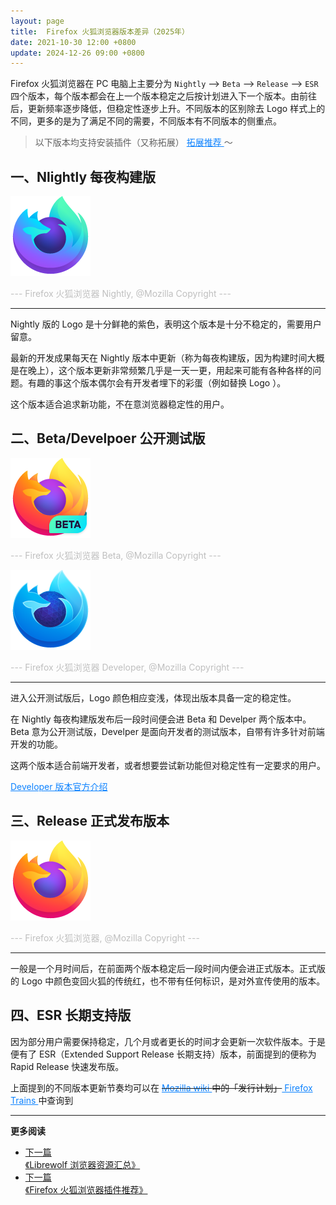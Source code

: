 ```yaml
---
layout: page
title:  Firefox 火狐浏览器版本差异（2025年）
date: 2021-10-30 12:00 +0800
update: 2024-12-26 09:00 +0800
---
```


Firefox 火狐浏览器在 PC 电脑上主要分为 ```Nightly``` --> ```Beta``` --> ```Release``` --> ```ESR``` 四个版本，每个版本都会在上一个版本稳定之后按计划进入下一个版本。由前往后，更新频率逐步降低，但稳定性逐步上升。不同版本的区别除去 Logo 样式上的不同，更多的是为了满足不同的需要，不同版本有不同版本的侧重点。

> 以下版本均支持安装插件（又称拓展） <a href="/special/firefox/addons/" style="color: #0c82ff;" target="_blank"> 拓展推荐 </a> ～

## 一、Nlightly 每夜构建版

<img src="/img/special/firefox/Fx-Browser-Nightly-icon-fullColor-128.png" alt="Firefox 火狐浏览器 Nightly" title="Firefox 火狐浏览器 Beta" />

<font color="#bfbfbf">--- Firefox 火狐浏览器 Nightly, @Mozilla Copyright --- </font>

 ---

Nightly 版的 Logo 是十分鲜艳的紫色，表明这个版本是十分不稳定的，需要用户留意。

最新的开发成果每天在 Nightly 版本中更新（称为每夜构建版，因为构建时间大概是在晚上），这个版本更新非常频繁几乎是一天一更，用起来可能有各种各样的问题。有趣的事这个版本偶尔会有开发者埋下的彩蛋（例如替换 Logo ）。

这个版本适合追求新功能，不在意浏览器稳定性的用户。

## 二、Beta/Develpoer 公开测试版

<img src="/img/special/firefox/Fx-Browser-Beta-icon-fullColor-128.png" alt="Firefox 火狐浏览器 Beta" title="Firefox 火狐浏览器 Beta" />

<font color="#bfbfbf">--- Firefox 火狐浏览器 Beta, @Mozilla Copyright --- </font>

<img src="/img/special/firefox/Fx-Browser-Developer-icon-fullColor-128.png" alt="Firefox 火狐浏览器 Developer" title="Firefox 火狐浏览器 Developer" />

<font color="#bfbfbf">--- Firefox 火狐浏览器 Developer, @Mozilla Copyright --- </font>

 ---

进入公开测试版后，Logo 颜色相应变浅，体现出版本具备一定的稳定性。

在 Nightly 每夜构建版发布后一段时间便会进 Beta 和 Develper 两个版本中。Beta 意为公开测试版，Develper 是面向开发者的测试版本，自带有许多针对前端开发的功能。

这两个版本适合前端开发者，或者想要尝试新功能但对稳定性有一定要求的用户。

<a href="https://www.mozilla.org/zh-CN/firefox/developer/" rel="nofollow" style="color: #0c82ff;">Developer 版本官方介绍</a>

## 三、Release 正式发布版本

<img src="/img/special/firefox/Fx-Browser-icon-fullColor-128.png" alt="Firefox 火狐浏览器" title="Firefox 火狐浏览器" />

<font color="#bfbfbf">--- Firefox 火狐浏览器, @Mozilla Copyright --- </font>

 ---

一般是一个月时间后，在前面两个版本稳定后一段时间内便会进正式版本。正式版的 Logo 中颜色变回火狐的传统红，也不带有任何标识，是对外宣传使用的版本。

## 四、ESR 长期支持版

因为部分用户需要保持稳定，几个月或者更长的时间才会更新一次软件版本。于是便有了 ESR（Extended Support Release 长期支持）版本，前面提到的便称为 Rapid Release 快速发布版。 

上面提到的不同版本更新节奏均可以在 <del><a href="https://wiki.mozilla.org/Release_Management/Calendar" rel="nofollow" style="color: #0c82ff;"> Mozilla wiki </a> 中的「发行计划」</del><a href="https://whattrainisitnow.com/calendar/" rel="nofollow" style="color: #0c82ff;"> Firefox Trains </a>中查询到

---

**更多阅读**

<div class="row">
    <div class="col-lg-8 col-lg-offset-2
    col-md-10 col-md-offset-1
    post-container">
        <ul class="pager">
            <li class="previous">
                <a href="/special/firefox/librewolf/" target="_blank" data-toggle="tooltip" data-placement="top"
                    title="《Librewolf 浏览器资源汇总》">
                    下一篇<br>
                    <span>《Librewolf 浏览器资源汇总》</span>
                </a>
            </li>
            <li class="next">
                <a href="/special/firefox/addons/" target="_blank" data-toggle="tooltip" data-placement="top"
                    title="《Firefox 火狐浏览器插件推荐》">
                    下一篇<br>
                    <span>《Firefox 火狐浏览器插件推荐》</span>
                </a>
            </li>
        </ul>
    </div>
</div>
